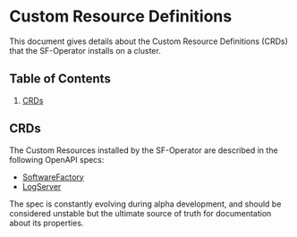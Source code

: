 # Custom Resource Definitions

This document gives details about the Custom Resource Definitions (CRDs) that the SF-Operator installs on a cluster.

## Table of Contents

1. [CRDs](#crds)

## CRDs

The Custom Resources installed by the SF-Operator are described in the following OpenAPI specs:

* [SoftwareFactory](https://github.com/softwarefactory-project/sf-operator/blob/master/config/crd/bases/sf.softwarefactory-project.io_softwarefactories.yaml)
* [LogServer](https://github.com/softwarefactory-project/sf-operator/blob/master/config/crd/bases/sf.softwarefactory-project.io_logservers.yaml)

The spec is constantly evolving during alpha development, and should be considered
unstable but the ultimate source of truth for documentation about its properties.

